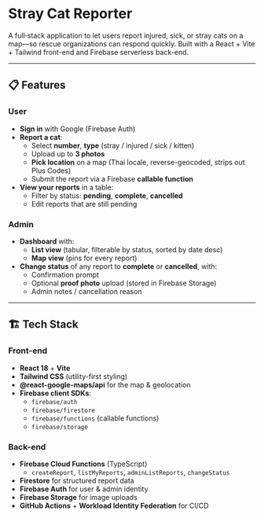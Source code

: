# Stray Cat Reporter

A full‐stack application to let users report injured, sick, or stray cats on a map—so rescue organizations can respond quickly. Built with a React + Vite + Tailwind front-end and Firebase serverless back-end.

---

## 📋 Features

### User
- **Sign in** with Google (Firebase Auth)
- **Report a cat**:
  - Select **number**, **type** (stray / injured / sick / kitten)
  - Upload up to **3 photos**
  - **Pick location** on a map (Thai locale, reverse-geocoded, strips out Plus Codes)
  - Submit the report via a Firebase **callable function**
- **View your reports** in a table:
  - Filter by status: **pending**, **complete**, **cancelled**
  - Edit reports that are still pending

### Admin
- **Dashboard** with:
  - **List view** (tabular, filterable by status, sorted by date desc)
  - **Map view** (pins for every report)
- **Change status** of any report to **complete** or **cancelled**, with:
  - Confirmation prompt
  - Optional **proof photo** upload (stored in Firebase Storage)
  - Admin notes / cancellation reason

---

## 🏗 Tech Stack

### Front-end
- **React 18** + **Vite**  
- **Tailwind CSS** (utility-first styling)  
- **@react-google-maps/api** for the map & geolocation  
- **Firebase client SDKs**:  
  - `firebase/auth`  
  - `firebase/firestore`  
  - `firebase/functions` (callable functions)  
  - `firebase/storage`

### Back-end
- **Firebase Cloud Functions** (TypeScript)  
  - `createReport`, `listMyReports`, `adminListReports`, `changeStatus`  
- **Firestore** for structured report data  
- **Firebase Auth** for user & admin identity  
- **Firebase Storage** for image uploads  
- **GitHub Actions** + **Workload Identity Federation** for CI/CD
